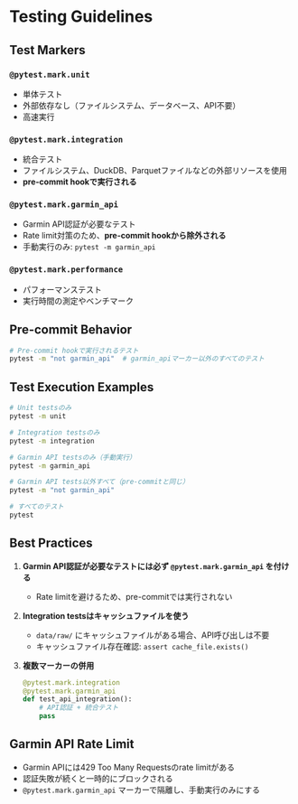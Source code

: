 # Testing Guidelines

## Test Markers

### `@pytest.mark.unit`
- 単体テスト
- 外部依存なし（ファイルシステム、データベース、API不要）
- 高速実行

### `@pytest.mark.integration`
- 統合テスト
- ファイルシステム、DuckDB、Parquetファイルなどの外部リソースを使用
- **pre-commit hookで実行される**

### `@pytest.mark.garmin_api`
- Garmin API認証が必要なテスト
- Rate limit対策のため、**pre-commit hookから除外される**
- 手動実行のみ: `pytest -m garmin_api`

### `@pytest.mark.performance`
- パフォーマンステスト
- 実行時間の測定やベンチマーク

## Pre-commit Behavior

```bash
# Pre-commit hookで実行されるテスト
pytest -m "not garmin_api"  # garmin_apiマーカー以外のすべてのテスト
```

## Test Execution Examples

```bash
# Unit testsのみ
pytest -m unit

# Integration testsのみ
pytest -m integration

# Garmin API testsのみ（手動実行）
pytest -m garmin_api

# Garmin API tests以外すべて（pre-commitと同じ）
pytest -m "not garmin_api"

# すべてのテスト
pytest
```

## Best Practices

1. **Garmin API認証が必要なテストには必ず `@pytest.mark.garmin_api` を付ける**
   - Rate limitを避けるため、pre-commitでは実行されない

2. **Integration testsはキャッシュファイルを使う**
   - `data/raw/` にキャッシュファイルがある場合、API呼び出しは不要
   - キャッシュファイル存在確認: `assert cache_file.exists()`

3. **複数マーカーの併用**
   ```python
   @pytest.mark.integration
   @pytest.mark.garmin_api
   def test_api_integration():
       # API認証 + 統合テスト
       pass
   ```

## Garmin API Rate Limit

- Garmin APIには429 Too Many Requestsのrate limitがある
- 認証失敗が続くと一時的にブロックされる
- `@pytest.mark.garmin_api` マーカーで隔離し、手動実行のみにする
